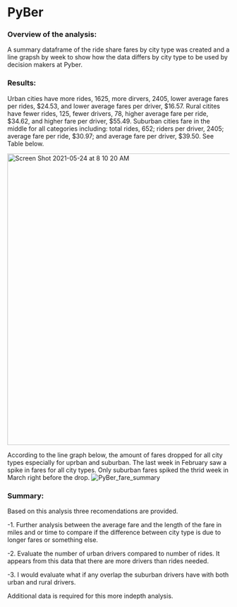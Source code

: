 # PyBer

### Overview of the analysis:
A summary dataframe of the ride share fares by city type was created and a line grapsh by week to show how the data differs by city type to be used by decision makers at Pyber.  

### Results:
Urban cities have more rides, 1625, more dirvers, 2405, lower average fares per rides, $24.53, and lower average fares per driver, $16.57. 
Rural citites have fewer rides, 125, fewer drivers, 78, higher average fare per ride, $34.62, and higher fare per driver, $55.49.
Suburban cities fare in the middle for all categories including: total rides, 652; riders per driver, 2405; average fare per ride, $30.97; and average fare per driver, $39.50. See Table below.

<img width="660" alt="Screen Shot 2021-05-24 at 8 10 20 AM" src="https://user-images.githubusercontent.com/82460401/119353252-48447a00-bc68-11eb-9400-f0fbc6e4afbf.png">

According to the line graph below, the amount of fares dropped for all city types especially for uprban and suburban. The last week in February saw a spike in fares for all city types. Only suburban fares spiked the thrid week in March right before the drop. 
![PyBer_fare_summary](https://user-images.githubusercontent.com/82460401/119353835-fcde9b80-bc68-11eb-9266-ecc1e74cb84d.png)


### Summary:
Based on this analysis three recomendations are provided.

  -1. Further analysis between the average fare and the length of the fare in miles and or time to compare if the difference between city type is due to longer                            fares or something else. 
  
  -2. Evaluate the number of urban drivers compared to number of rides. It appears from this data that there are more drivers than rides needed. 
  
  -3. I would evaluate what if any overlap the suburban drivers have with both urban and rural drivers. 
  
  Additional data is required for this more indepth analysis. 
